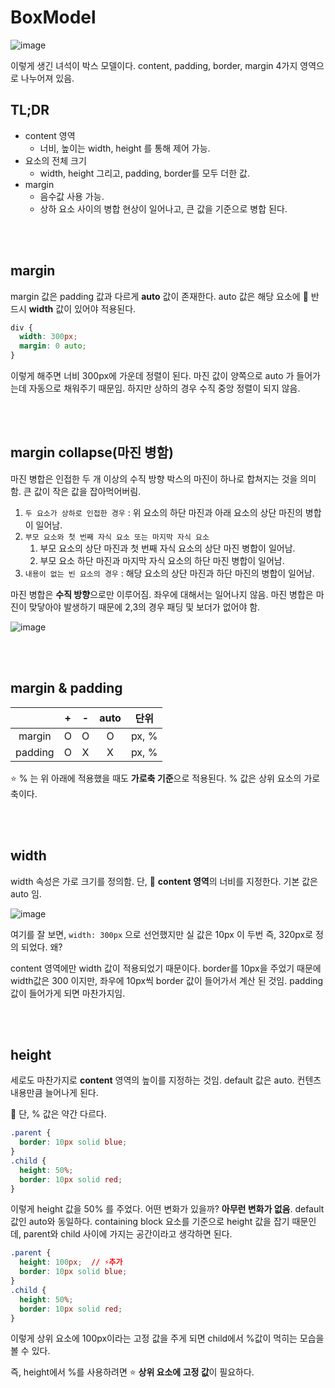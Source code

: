 # BoxModel

![image](https://user-images.githubusercontent.com/59427983/136687634-04be9df1-d00d-4800-917a-05901ef99662.png)

이렇게 생긴 녀석이 박스 모델이다. content, padding, border, margin 4가지 영역으로 나누어져 있음.

## TL;DR

- content 영역
  - 너비, 높이는 width, height 를 통해 제어 가능.
- 요소의 전체 크기
  - width, height 그리고, padding, border를 모두 더한 값.
- margin
  - 음수값 사용 가능.
  - 상하 요소 사이의 병합 현상이 일어나고, 큰 값을 기준으로 병합 된다.

<br/>

<br/>

## margin

margin 값은 padding 값과 다르게 **auto** 값이 존재한다. auto 값은 해당 요소에 📌 반드시 **width** 값이 있어야 적용된다.

```css
div {
  width: 300px;
  margin: 0 auto;
}
```

이렇게 해주면 너비 300px에 가운데 정렬이 된다. 마진 값이 양쪽으로 auto 가 들어가는데 자동으로 채워주기 때문임. 하지만 상하의 경우 수직 중앙 정렬이 되지 않음.

<br/>

<br/>

## margin collapse(마진 병함)

마진 병합은 인접한 두 개 이상의 수직 방향 박스의 마진이 하나로 합쳐지는 것을 의미함. 큰 값이 작은 값을 잡아먹어버림.

1. `두 요소가 상하로 인접한 경우` : 위 요소의 하단 마진과 아래 요소의 상단 마진의 병합이 일어남.
2. `부모 요소와 첫 번째 자식 요소 또는 마지막 자식 요소`
   1. 부모 요소의 상단 마진과 첫 번째 자식 요소의 상단 마진 병합이 일어남.
   2. 부모 요소 하단 마진과 마지막 자식 요소의 하단 마진 병합이 일어남.
3. `내용이 없는 빈 요소의 경우` : 해당 요소의 상단 마진과 하단 마진의 병합이 일어남.

마진 병합은 **수직 방향**으로만 이루어짐. 좌우에 대해서는 일어나지 않음. 마진 병합은 마진이 맞닿아야 발생하기 때문에 2,3의 경우 패딩 및 보더가 없어야 함.

![image](https://user-images.githubusercontent.com/59427983/136686862-ed86d5ac-4e0c-49a5-91d7-e44cfa5ba3a9.png)

<br/>

<br/>

## margin & padding

|         |  +   |  -   | auto | 단위  |
| :-----: | :--: | :--: | :--: | :---: |
| margin  |  O   |  O   |  O   | px, % |
| padding |  O   |  X   |  X   | px, % |

⭐️ % 는 위 아래에 적용했을 때도 **가로축 기준**으로 적용된다. % 값은 상위 요소의 가로축이다.

<br/>

<br/>

## width

width 속성은 가로 크기를 정의함. 단, 📌 **content 영역**의 너비를 지정한다. 기본 값은 auto 임.

![image](https://user-images.githubusercontent.com/59427983/136687268-81a29ac6-fdc7-4d80-8ea8-8848762fc6fd.png)

여기를 잘 보면, `width: 300px` 으로 선언했지만 실 값은 10px 이 두번 즉, 320px로 정의 되었다. 왜?

content 영역에만 width 값이 적용되었기 때문이다. border를 10px을 주었기 때문에 width값은 300 이지만, 좌우에 10px씩 border 값이 들어가서 계산 된 것임. padding 값이 들어가게 되면 마찬가지임.

<br/>

<br/>

## height

세로도 마찬가지로 **content** 영역의 높이를 지정하는 것임. default 값은 auto. 컨텐츠 내용만큼 늘어나게 된다. 

📌 단, % 값은 약간 다르다.

```css
.parent {
  border: 10px solid blue;
}
.child {
  height: 50%;
  border: 10px solid red;
}
```

이렇게 height 값을 50% 를 주었다. 어떤 변화가 있을까? **아무런 변화가 없음**. default 값인 auto와 동일하다. containing block 요소를 기준으로 height 값을 잡기 때문인데, parent와 child 사이에 가지는 공간이라고 생각하면 된다.

```css
.parent {
  height: 100px;  // ⚡️추가
  border: 10px solid blue;
}
.child {
  height: 50%;
  border: 10px solid red;
}
```

이렇게 상위 요소에 100px이라는 고정 값을 주게 되면 child에서 %값이 먹히는 모습을 볼 수 있다.

즉, height에서 %를 사용하려면 ⭐️ **상위 요소에 고정 값**이 필요하다.